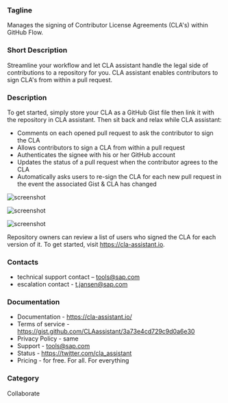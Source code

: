 ### Tagline
Manages the signing of Contributor License Agreements (CLA's) within GitHub Flow.

### Short Description
Streamline your workflow and let CLA assistant handle the legal side of contributions to a repository for you. CLA assistant enables contributors to sign CLA's from within a pull request.

### Description
To get started, simply store your CLA as a GitHub Gist file then link it with the repository in CLA assistant. Then sit back and relax while CLA assistant:

- Comments on each opened pull request to ask the contributor to sign the CLA
- Allows contributors to sign a CLA from within a pull request
- Authenticates the signee with his or her GitHub account
- Updates the status of a pull request when the contributor agrees to the CLA
- Automatically asks users to re-sign the CLA for each new pull request in the event the associated Gist & CLA has changed

![screenshot](https://raw.githubusercontent.com/cla-assistant/cla-assistant/master/linked_CLAs)


![screenshot](https://raw.githubusercontent.com/cla-assistant/cla-assistant/master/sign_cla)


![screenshot](https://raw.githubusercontent.com/cla-assistant/cla-assistant/master/src/assests/images/preview.gif)

Repository owners can review a list of users who signed the CLA for each version of it. To get started, visit https://cla-assistant.io.

### Contacts
- technical support contact – tools@sap.com
- escalation contact - t.jansen@sap.com

### Documentation
- Documentation - https://cla-assistant.io/
- Terms of service - https://gist.github.com/CLAassistant/3a73e4cd729c9d0a6e30
- Privacy Policy - same
- Support - tools@sap.com
- Status - https://twitter.com/cla_assistant
- Pricing - for free. For all. For everything

### Category
Collaborate
